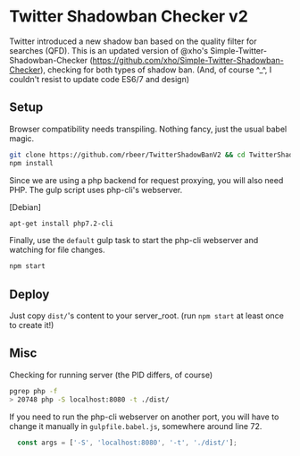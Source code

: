 # Twitter Shadowban Checker v2

Twitter introduced a new shadow ban based on the quality filter for
searches (QFD). This is an updated version of @xho's Simple-Twitter-Shadowban-Checker
(https://github.com/xho/Simple-Twitter-Shadowban-Checker), checking for both
types of shadow ban. (And, of course ^_^, I couldn't resist to update code ES6/7 and design)

## Setup

Browser compatibility needs transpiling. Nothing fancy, just the usual babel magic.

```bash
git clone https://github.com/rbeer/TwitterShadowBanV2 && cd TwitterShadowBanV2
npm install
```

Since we are using a php backend for request proxying, you will also need PHP.
The gulp script uses php-cli's webserver.

[Debian]
```bash
apt-get install php7.2-cli
```

Finally, use the `default` gulp task to start the php-cli webserver and
watching for file changes.

```bash
npm start
```

## Deploy
Just copy `dist/`'s content to your server_root. (run `npm start` at least once to create it!)

## Misc

Checking for running server (the PID differs, of course)
```bash
pgrep php -f
> 20748 php -S localhost:8080 -t ./dist/
```

If you need to run the php-cli webserver on another port, you will have to
change it manually in `gulpfile.babel.js`, somewhere around line 72.

```js
  const args = ['-S', 'localhost:8080', '-t', './dist/'];
```
